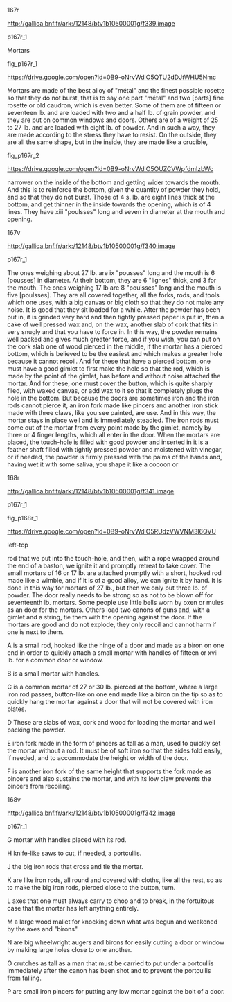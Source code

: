 167r

http://gallica.bnf.fr/ark:/12148/btv1b10500001g/f339.image



p167r_1

Mortars



fig_p167r_1

https://drive.google.com/open?id=0B9-oNrvWdlO5QTU2dDJtWHU5Nmc



Mortars are made of the best alloy of "métal" and the finest possible rosette so that they do not burst, that is to say one part "métal" and two [parts] fine rosette or old caudron, which is even better. Some of them are of fifteen or seventeen lb. and are loaded with two and a half lb. of grain powder, and they are put on common windows and doors. Others are of a weight of 25 to 27 lb. and are loaded with eight lb. of powder. And in such a way, they are made according to the stress they have to resist. On the outside, they are all the same shape, but in the inside, they are made like a crucible, 

fig_p167r_2

https://drive.google.com/open?id=0B9-oNrvWdlO5OUZCVWpfdmlzbWc

 narrower on the inside of the bottom and getting wider towards the mouth. And this is to reinforce the bottom, given the quantity of powder they hold, and so that they do not burst. Those of 4 s. lb. are eight lines thick at the bottom, and get thinner in the inside towards the opening, which is of 4 lines. They have xiii "poulsses" long and seven in diameter at the mouth and opening.



167v

http://gallica.bnf.fr/ark:/12148/btv1b10500001g/f340.image


p167r_1



The ones weighing about 27 lb. are ix "pousses" long and the mouth is 6 [pousses] in diameter. At their bottom, they are 6 "lignes" thick, and 3 for the mouth. The ones weighing 17 lb are 8 "poulsses" long and the mouth is five [poulsses]. They are all covered together, all the forks, rods, and tools which one uses, with a big canvas or big cloth so that they do not make any noise. It is good that they sit loaded for a while. After the powder has been put in, it is grinded very hard and then tightly pressed paper is put in, then a cake of well pressed wax and, on the wax, another slab of cork that fits in very snugly and that you have to force in. In this way, the powder remains well packed and gives much greater force, and if you wish, you can put on the cork slab one of wood pierced in the middle, if the mortar has a pierced bottom, which is believed to be the easiest and which makes a greater hole because it cannot recoil. And for these that have a pierced bottom, one must have a good gimlet to first make the hole so that the rod, which is made by the point of the gimlet, has before and without noise attached the mortar. And for these, one must cover the button, which is quite sharply filed, with waxed canvas, or add wax to it so that it completely plugs the hole in the bottom. But because the doors are sometimes iron and the iron rods cannot pierce it, an iron fork made like pincers and another iron stick made with three claws, like you see painted, are use. And in this way, the mortar stays in place well and is immediately steadied. The iron rods must come out of the mortar from every point made by the gimlet, namely by three or 4 finger lengths, which all enter in the door. When the mortars are placed, the touch-hole is filled with good powder and inserted in it is a feather shaft filled with tightly pressed powder and moistened with vinegar, or if needed, the powder is firmly pressed with the palms of the hands and, having wet it with some saliva, you shape it like a cocoon or


168r

http://gallica.bnf.fr/ark:/12148/btv1b10500001g/f341.image





p167r_1



fig_p168r_1

https://drive.google.com/open?id=0B9-oNrvWdlO5RUdzVWVNM3l6QVU

left-top



rod that we put into the touch-hole, and then, with a rope wrapped around the end of a baston, we ignite it and promptly retreat to take cover. The small mortars of 16 or 17 lb. are attached promptly with a short, hooked rod made like a wimble, and if it is of a good alloy, we can ignite it by hand. It is done in this way for mortars of 27 lb., but then we only put three lb. of powder. The door really needs to be strong so as not to be blown off for seventeenth lb. mortars. Some people use little bells worn by oxen or mules as an door for the mortars. Others load two canons of guns and, with a gimlet and a string, tie them with the opening against the door. If the mortars are good and do not explode, they only recoil and cannot harm if one is next to them.

 

A is a small rod, hooked like the hinge of a door and made as a biron on one end in order to quickly attach a small mortar with handles of fifteen or xvii lb. for a common door or window.

B is a small mortar with handles.

 

C is a common mortar of 27 or 30 lb. pierced at the bottom, where a large iron rod passes, button-like on one end made like a biron on the tip so as to quickly hang the mortar against a door that will not be covered with iron plates.

 

D These are slabs of wax, cork and wood for loading the mortar and well packing the powder.

E iron fork made in the form of pincers as tall as a man, used to quickly set the mortar without a rod. It must be of soft iron so that the sides fold easily, if needed, and to accommodate the height or width of the door.

F is another iron fork of the same height that supports the fork made as pincers and also sustains the mortar, and with its low claw prevents the pincers from recoiling.


168v

http://gallica.bnf.fr/ark:/12148/btv1b10500001g/f342.image





p167r_1

G mortar with handles placed with its rod.

 

H knife-like saws to cut, if needed, a portcullis.

 

J the big iron rods that cross and tie the mortar.

 

K are like iron rods, all round and covered with cloths, like all the rest, so as to make the big iron rods, pierced close to the button, turn.

 

L axes that one must always carry to chop and to break, in the fortuitous case that the mortar has left anything entirely.

 M a large wood mallet for knocking down what was begun and weakened by the axes and "birons".

 

N are big wheelwright augers and birons for easily cutting a door or window by making large holes close to one another.

 

O crutches as tall as a man that must be carried to put under a portcullis immediately after the canon has been shot and to prevent the portcullis from falling.

 

P are small iron pincers for putting any low mortar against the bolt of a door.
